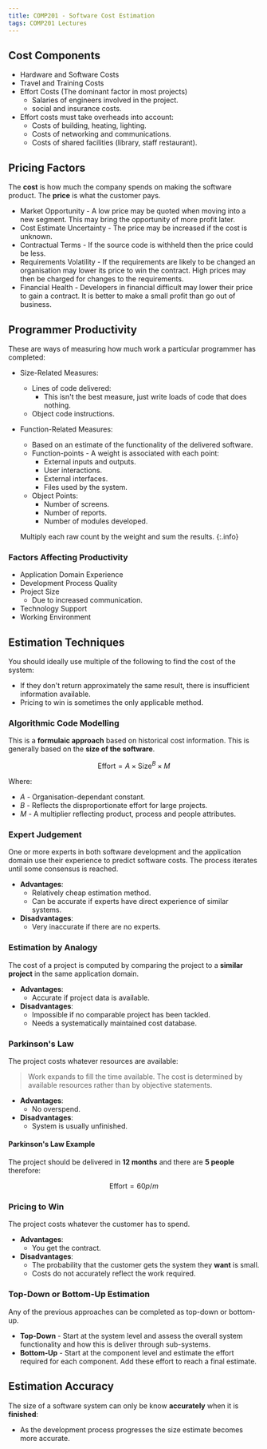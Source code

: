 ```yaml
---
title: COMP201 - Software Cost Estimation
tags: COMP201 Lectures
---
```

## Cost Components
* Hardware and Software Costs
* Travel and Training Costs
* Effort Costs (The dominant factor in most projects)
	* Salaries of engineers involved in the project.
	* social and insurance costs.
* Effort costs must take overheads into account:
	* Costs of building, heating, lighting.
	* Costs of networking and communications.
	* Costs of shared facilities (library, staff restaurant).
	
## Pricing Factors
The **cost** is how much the company spends on making the software product. The **price** is what the customer pays.

* Market Opportunity - A low price may be quoted when moving into a new segment. This may bring the opportunity of more profit later.
* Cost Estimate Uncertainty - The price may be increased if the cost is unknown.
* Contractual Terms - If the source code is withheld then the price could be less.
* Requirements Volatility - If the requirements are likely to be changed an organisation may lower its price to win the contract. High prices may then be charged for changes to the requirements.
* Financial Health - Developers in financial difficult may lower their price to gain a contract. It is better to make a small profit than go out of business.

## Programmer Productivity
These are ways of measuring how much work a particular programmer has completed:

* Size-Related Measures:
	* Lines of code delivered:
		* This isn't the best measure, just write loads of code that does nothing.
	* Object code instructions.
* Function-Related Measures:
	* Based on an estimate of the functionality of the delivered software.
	* Function-points - A weight is associated with each point:
		* External inputs and outputs.
		* User interactions.
		* External interfaces.
		* Files used by the system.
	* Object Points:
		* Number of screens.
		* Number of reports.
		* Number of modules developed.
		
	Multiply each raw count by the weight and sum the results.
		{:.info}

### Factors Affecting Productivity

* Application Domain Experience
* Development Process Quality
* Project Size
	* Due to increased communication.
* Technology Support
* Working Environment

## Estimation Techniques
You should ideally use multiple of the following to find the cost of the system:

* If they don't return approximately the same result, there is insufficient information available.
* Pricing to win is sometimes the only applicable method.
 
### Algorithmic Code Modelling
This is a **formulaic approach** based on historical cost information. This is generally based on the **size of the software**.

$$
\text{Effort}=A\times\text{Size}^B\times M
$$

Where:

* $A$ - Organisation-dependant constant.
* $B$ - Reflects the disproportionate effort for large projects.
* $M$ - A multiplier reflecting product, process and people attributes.

### Expert Judgement
One or more experts in both software development and the application domain use their experience to predict software costs. The process iterates until some consensus is reached.

* **Advantages**:
	* Relatively cheap estimation method.
	* Can be accurate if experts have direct experience of similar systems.
* **Disadvantages**:
	* Very inaccurate if there are no experts.

### Estimation by Analogy
The cost of a project is computed by comparing the project to a **similar project** in the same application domain.

* **Advantages**:
	* Accurate if project data is available.
* **Disadvantages**:
	* Impossible if no comparable project has been tackled.
	* Needs a systematically maintained cost database.
	
### Parkinson's Law
The project costs whatever resources are available:

> Work expands to fill the time available. The cost is determined by available resources rather than by objective statements.

* **Advantages**:
	* No overspend.
* **Disadvantages**:
	* System is usually unfinished.
	
#### Parkinson's Law Example
The project should be delivered in **12 months** and there are **5 people** therefore:

$$
\text{Effort}=60p/m
$$

### Pricing to Win
The project costs whatever the customer has to spend.

* **Advantages**:
	* You get the contract.
* **Disadvantages**:
	* The probability that the customer gets the system they **want** is small.
	* Costs do not accurately reflect the work required.
	
### Top-Down or Bottom-Up Estimation
Any of the previous approaches can be completed as top-down or bottom-up.

* **Top-Down** - Start at the system level and assess the overall system functionality and how this is deliver through sub-systems.
* **Bottom-Up** - Start at the component level and estimate the effort required for each component. Add these effort to reach a final estimate.

## Estimation Accuracy
The size of a software system can only be know **accurately** when it is **finished**:

* As the development process progresses the size estimate becomes more accurate.